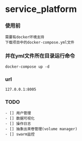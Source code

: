 # service_platform
### 使用前
    需要有docker环境支持
    下载项目中的docker-compose.yml文件

### 并在yml文件所在目录运行命令
    docker-compose up -d

### url
    127.0.0.1:8005

### TODO
    - [] 用户管理
    - [] 数据可视化
    - [] 操作日志
    - [] 抽象出来卷管理(volume manager)
    - [] swarm监控

